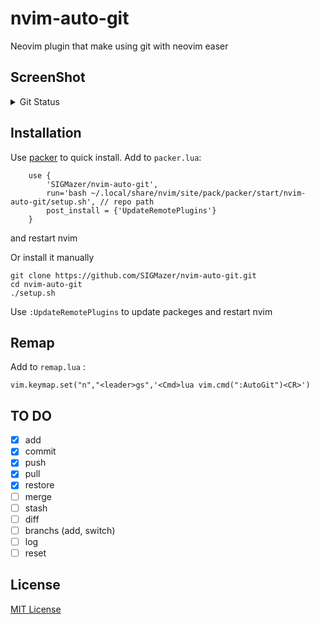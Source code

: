 # nvim-auto-git
Neovim plugin that make using git with neovim easer 

## ScreenShot
<details>
      <summary>Git Status</summary>
<img src="https://github.com/SIGMazer/nvim-auto-git/assets/88988252/b8950455-6d7e-445e-8b9b-1fa7dfd904da" alt="Alt text" title="Optional title">
Press the letter in help to execute the command 
Ex. 
    if press `a`  when cursor at the same line with `a.txt` it will add it to staging 
</details>

## Installation 

Use [packer](https://github.com/wbthomason/packer.nvim) to quick install.
Add to `packer.lua`:
```
    use {
        'SIGMazer/nvim-auto-git',
        run='bash ~/.local/share/nvim/site/pack/packer/start/nvim-auto-git/setup.sh', // repo path 
        post_install = {'UpdateRemotePlugins'}
    }
```
and restart nvim 

Or install it manually
```
git clone https://github.com/SIGMazer/nvim-auto-git.git
cd nvim-auto-git
./setup.sh
```
Use `:UpdateRemotePlugins` to update packeges and restart nvim 

## Remap
Add to `remap.lua` :
```
vim.keymap.set("n","<leader>gs",'<Cmd>lua vim.cmd(":AutoGit")<CR>')
```

## TO DO
- [x] add 
- [x] commit
- [x] push
- [x] pull
- [x] restore
- [ ] merge
- [ ] stash
- [ ] diff 
- [ ] branchs (add, switch) 
- [ ] log
- [ ] reset 

## License 
[MIT License](https://github.com/SIGMazer/nvim-auto-git/blob/main/LICENSE)
